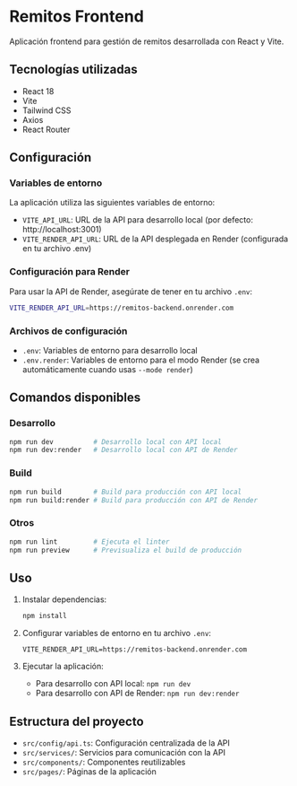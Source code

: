 # Remitos Frontend

Aplicación frontend para gestión de remitos desarrollada con React y Vite.

## Tecnologías utilizadas

- React 18
- Vite
- Tailwind CSS
- Axios
- React Router

## Configuración

### Variables de entorno

La aplicación utiliza las siguientes variables de entorno:

- `VITE_API_URL`: URL de la API para desarrollo local (por defecto: http://localhost:3001)
- `VITE_RENDER_API_URL`: URL de la API desplegada en Render (configurada en tu archivo .env)

### Configuración para Render

Para usar la API de Render, asegúrate de tener en tu archivo `.env`:

```bash
VITE_RENDER_API_URL=https://remitos-backend.onrender.com
```

### Archivos de configuración

- `.env`: Variables de entorno para desarrollo local
- `.env.render`: Variables de entorno para el modo Render (se crea automáticamente cuando usas `--mode render`)

## Comandos disponibles

### Desarrollo
```bash
npm run dev          # Desarrollo local con API local
npm run dev:render   # Desarrollo local con API de Render
```

### Build
```bash
npm run build        # Build para producción con API local
npm run build:render # Build para producción con API de Render
```

### Otros
```bash
npm run lint         # Ejecuta el linter
npm run preview      # Previsualiza el build de producción
```

## Uso

1. Instalar dependencias:
   ```bash
   npm install
   ```

2. Configurar variables de entorno en tu archivo `.env`:
   ```
   VITE_RENDER_API_URL=https://remitos-backend.onrender.com
   ```

3. Ejecutar la aplicación:
   - Para desarrollo con API local: `npm run dev`
   - Para desarrollo con API de Render: `npm run dev:render`

## Estructura del proyecto

- `src/config/api.ts`: Configuración centralizada de la API
- `src/services/`: Servicios para comunicación con la API
- `src/components/`: Componentes reutilizables
- `src/pages/`: Páginas de la aplicación
